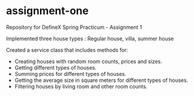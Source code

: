 # assignment-one

Repository for DefineX Spring Practicum - Assignment 1

Implemented three house types :
Regular house, villa, summer house

Created a service class that includes methods for:

- Creating houses with random room counts, prices and sizes.
- Getting different types of houses.
- Summing prices for different types of houses.
- Getting the average size in square meters for different types of houses.
- Filtering houses by living room and other room counts.
